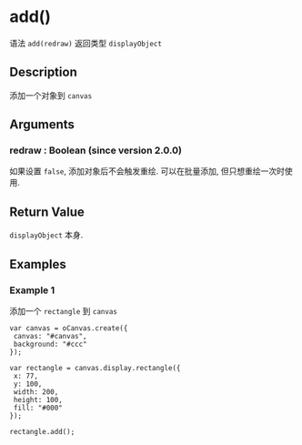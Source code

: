 # add()

语法 `add(redraw)` 返回类型 `displayObject`

## Description

添加一个对象到 `canvas`

## Arguments

### redraw : Boolean (since version 2.0.0) 

如果设置 `false`, 添加对象后不会触发重绘.
可以在批量添加, 但只想重绘一次时使用. 

## Return Value

`displayObject` 本身.

## Examples

### Example 1

添加一个 `rectangle` 到 `canvas`

```
var canvas = oCanvas.create({ 
 canvas: "#canvas", 
 background: "#ccc" 
});

var rectangle = canvas.display.rectangle({
 x: 77, 
 y: 100, 
 width: 200,
 height: 100, 
 fill: "#000" 
});

rectangle.add();
```